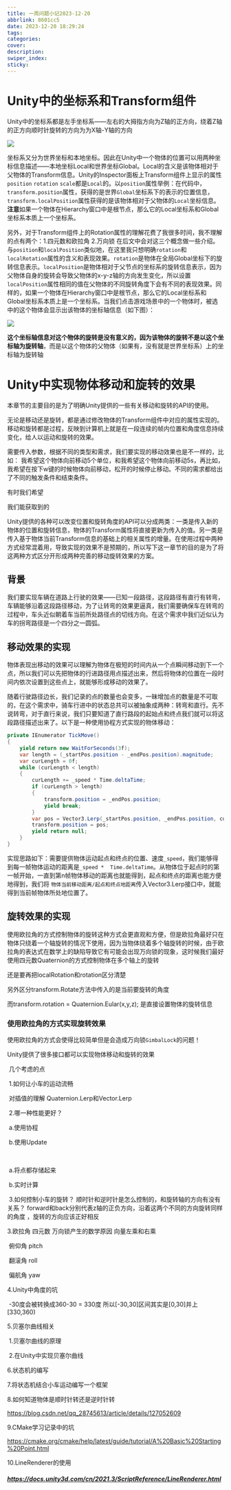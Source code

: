 ```yaml
---
title: 一周问题小记2023-12-20
abbrlink: 8601cc5
date: 2023-12-20 18:29:24
tags:
categories:
cover:
description:
swiper_index:
sticky:
---
```


# Unity中的坐标系和Transform组件

Unity中的坐标系都是左手坐标系——左右的大拇指方向为Z轴的正方向，绕着Z轴的正方向顺时针旋转的方向为为X轴-Y轴的方向

![](一周问题小记2023-12-20/1.png)

坐标系又分为世界坐标和本地坐标。因此在Unity中一个物体的位置可以用两种坐标信息描述——本地坐标Local和世界坐标Global。Local的含义是该物体相对于父物体的Transform信息。Unity的Inspector面板上Transform组件上显示的属性`position` `rotation` `scale`都是`Local`的。以`position`属性举例：在代码中，`transform.position`属性，获得的是世界`Global`坐标系下的表示的位置信息，`transform.localPosition`属性获得的是该物体相对于父物体的`Local`坐标信息。**注意**如果一个物体在Hierarchy窗口中是根节点，那么它的Local坐标系和Global坐标系本质上一个坐标系。

另外，对于Transform组件上的Rotation属性的理解花费了我很多时间，我不理解的点有两个：1.四元数和欧拉角 2.万向锁 在后文中会对这三个概念做一些介绍。与`position`和`localPosition`类似地，在这里我只想明确`rotation`和`localRotation`属性的含义和表现效果。`rotation`是物体在全局Global坐标下的旋转信息表示。`localPosition`是物体相对于父节点的坐标系的旋转信息表示，因为父物体自身的旋转会导致父物体的x-y-z轴的方向发生变化，所以设置`localPosition`属性相同的值在父物体的不同旋转角度下会有不同的表现效果。同样的，如果一个物体在Hierarchy窗口中是根节点，那么它的Local坐标系和Global坐标系本质上是一个坐标系。当我们点击游戏场景中的一个物体时，被选中的这个物体会显示出该物体的坐标轴信息（如下图）：

![](一周问题小记2023-12-20/image-20231225201612481.png)

**这个坐标轴信息对这个物体的旋转是没有意义的，因为该物体的旋转不是以这个坐标轴为旋转轴**，而是以这个物体的父物体（如果有，没有就是世界坐标系）上的坐标轴为旋转轴

# Unity中实现物体移动和旋转的效果

本章节的主要目的是为了明确Unity提供的一些有关移动和旋转的API的使用。

无论是移动还是旋转，都是通过修改物体的Transform组件中对应的属性实现的。移动和旋转都是过程，反映到计算机上就是在一段连续的帧内位置和角度信息持续变化，给人以运动和旋转的效果。

需要传入参数，根据不同的类型和需求，我们要实现的移动效果也是不一样的，比如： 我希望这个物体向前移动5个单位，和我希望这个物体向前移动5s，再比如，我希望在按下w键的时候物体向前移动，松开的时候停止移动。不同的需求都给出了不同的触发条件和结束条件。

有时我们希望

我们能获取到的

Unity提供的各种可以改变位置和旋转角度的API可以分成两类：一类是传入新的物体的位置和旋转信息，物体的Transform属性将直接更新为传入的值。另一类是传入基于物体当前Transform信息的基础上的相关属性的增量。在使用过程中两种方式经常混着用，导致实现的效果不是预期的，所以写下这一章节的目的是为了将这两种方式区分开形成两种完善的移动旋转效果的方案。

## 背景

我们要实现车辆在道路上行驶的效果——已知一段路径，这段路径有直行有转弯，车辆能够沿着这段路径移动，为了让转弯的效果更逼真，我们需要确保车在转弯的过程中，车头近似朝着车当前所处路径点的切线方向。在这个需求中我们近似认为车的拐弯路径是一个四分之一圆弧。

## 移动效果的实现

物体表现出移动的效果可以理解为物体在极短的时间内从一个点瞬间移动到下一个点，所以我们可以先把物体的行进路径用点描述出来，然后将物体的位置在一段时间内依次设置到这些点上，就能够形成移动的效果了。

随着行驶路径边长，我们记录的点的数量也会变多，一昧增加点的数量是不可取的，在这个需求中，骑车行进中的状态总共可以被抽象成两种：转弯和直行。先不说转弯，对于直行来说，我们只要知道了直行路段的起始点和终点我们就可以将这段路径描述出来了。以下是一种使用协程方式实现的物体移动：

```c#
private IEnumerator TickMove()
{
    yield return new WaitForSeconds(3f);
    var length = (_startPos.position - _endPos.position).magnitude;
    var curLength = 0f;
    while (curLength < length)
    {
        curLength += _speed * Time.deltaTime;
        if (curLength > length)
        {
            transform.position = _endPos.position;
            yield break;
        }
        var pos = Vector3.Lerp(_startPos.position, _endPos.position, curLength / length);
        transform.position = pos;
        yield return null;
    }
}
```

实现思路如下：需要提供物体运动起点和终点的位置、速度`_speed`，我们能够得到每一帧物体运动的距离是`_speed *  Time.deltaTime`。从物体位于起点时的第一帧开始，一直到第n帧物体移动的距离也就能得到，起点和终点的距离也能方便地得到，我们将 `物体当前移动距离/起点和终点地距离`传入Vector3.Lerp接口中，就能得到当前帧物体所处地位置了。

## 旋转效果的实现

使用欧拉角的方式控制物体的旋转这种方式会更直观和方便，但是欧拉角最好只在物体只绕着一个轴旋转的情况下使用，因为当物体绕着多个轴旋转的时候，由于欧拉角的表达式在数学上的缺陷导致它有可能会出现万向锁的现象，这时候我们最好使用四元数Quaternion的方式控制物体在多个轴上的旋转

还是要再把localRotation和rotation区分清楚

另外区分transform.Rotate方法中传入的是当前要旋转的角度

而transform.rotation = Quaternion.Eular(x,y,z); 是直接设置物体的旋转信息

### 使用欧拉角的方式实现旋转效果

使用欧拉角的方式会使得比较简单但是会造成万向锁`GimbalLock`的问题！

Unity提供了很多接口都可以实现物体移动和旋转的效果

​	几个考虑的点

​		1.如何让小车的运动流畅

​			对插值的理解 Quaternion.Lerp和Vector.Lerp

​		2.哪一种性能更好？

​			a.使用协程

​			b.使用Update

​	

​			a.将点都存储起来	

​			b.实时计算

​		3.如何控制小车的旋转？ 顺时针和逆时针是怎么控制的，和旋转轴的方向有没有关系？ forward和back分别代表z轴的正负方向，沿着这两个不同的方向旋转同样的角度 ，旋转的方向应该正好相反

3.欧拉角 四元数 万向锁产生的数学原因 向量左乘和右乘

​	俯仰角 pitch

​	翻滚角 roll

​	偏航角 yaw

4.Unity中角度的坑

​	-30度会被转换成360-30 = 330度 所以[-30,30]区间其实是[0,30]并上[330,360)

5.贝塞尔曲线相关

​	1.贝塞尔曲线的原理

​	2.在Unity中实现贝塞尔曲线

6.状态机的编写

7.将状态机结合小车运动编写一个框架

8.如何知道物体是顺时针转还是逆时针转

https://blog.csdn.net/qq_28745613/article/details/127052609



9.CMake学习记录中的坑

https://cmake.org/cmake/help/latest/guide/tutorial/A%20Basic%20Starting%20Point.html



10.LineRenderer的使用

##### https://docs.unity3d.com/cn/2021.3/ScriptReference/LineRenderer.html
